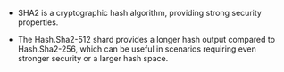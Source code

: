 - SHA2 is a cryptographic hash algorithm, providing strong security properties.

- The Hash.Sha2-512 shard provides a longer hash output compared to Hash.Sha2-256, which can be useful in scenarios requiring even stronger security or a larger hash space.